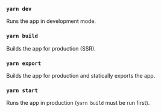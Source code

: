### `yarn dev`

Runs the app in development mode.

### `yarn build`

Builds the app for production (SSR).

### `yarn export`

Builds the app for production and statically exports the app.

### `yarn start`

Runs the app in production (`yarn build` must be run first).

